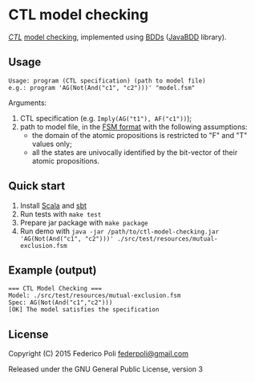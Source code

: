 CTL model checking
==================

[*CTL*](https://en.wikipedia.org/wiki/Computation_tree_logic)
[model checking](https://en.wikipedia.org/wiki/Model_checking),
implemented using
[BDDs](https://en.wikipedia.org/wiki/Binary_decision_diagram)
([JavaBDD](http://javabdd.sourceforge.net/) library).

## Usage

    Usage: program (CTL specification) (path to model file)
    e.g.: program 'AG(Not(And("c1", "c2")))' "model.fsm"

Arguments:

1. CTL specification (e.g. `Imply(AG("t1"), AF("c1"))`);
2. path to model file, in the [FSM format](http://www.mcrl2.org/release/user_manual/language_reference/lts.html) with the following assumptions:
    - the domain of the atomic propositions is restricted to "F" and "T" values only;
    - all the states are univocally identified by the bit-vector of their atomic propositions.

## Quick start

1. Install [Scala](http://www.scala-lang.org/) and [sbt](http://www.scala-sbt.org/)
2. Run tests with `make test`
3. Prepare jar package with `make package`
4. Run demo with `java -jar /path/to/ctl-model-checking.jar 'AG(Not(And("c1", "c2")))' ./src/test/resources/mutual-exclusion.fsm`

## Example (output)

    === CTL Model Checking ===
    Model: ./src/test/resources/mutual-exclusion.fsm
    Spec: AG(Not(And("c1","c2")))
    [OK] The model satisfies the specification

## License

Copyright (C) 2015 Federico Poli <federpoli@gmail.com>

Released under the GNU General Public License, version 3

